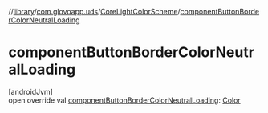 //[library](../../../index.md)/[com.glovoapp.uds](../index.md)/[CoreLightColorScheme](index.md)/[componentButtonBorderColorNeutralLoading](component-button-border-color-neutral-loading.md)

# componentButtonBorderColorNeutralLoading

[androidJvm]\
open override val [componentButtonBorderColorNeutralLoading](component-button-border-color-neutral-loading.md): [Color](https://developer.android.com/reference/kotlin/androidx/compose/ui/graphics/Color.html)
